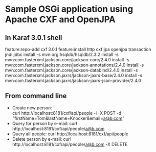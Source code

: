# Sample OSGi application using Apache CXF and OpenJPA

## In Karaf 3.0.1 shell
 feature:repo-add cxf 3.0.1
 feature:install http cxf jpa openjpa transaction jndi jdbc
 install -s mvn:org.hsqldb/hsqldb/2.3.2
 install -s mvn:com.fasterxml.jackson.core/jackson-core/2.4.0
 install -s mvn:com.fasterxml.jackson.core/jackson-annotations/2.4.0
 install -s mvn:com.fasterxml.jackson.core/jackson-databind/2.4.0
 install -s mvn:com.fasterxml.jackson.jaxrs/jackson-jaxrs-base/2.4.0
 install -s mvn:com.fasterxml.jackson.jaxrs/jackson-jaxrs-json-provider/2.4.0
	
## From command line
 - Create new person: 	
   curl http://localhost:8181/cxf/api/people -i -X POST -d "firstName=Tom&lastName=Knocker&email=a@b.com"   
 - Query for person by e-mail:
   curl http://localhost:8181/cxf/api/people/a@b.com
 - Query all people:
   curl http://localhost:8181/cxf/api/people
 - Delete person by e-mail:
   curl http://localhost:8181/cxf/api/people/a@b.com -X DELETE
